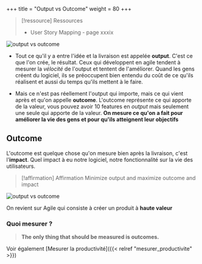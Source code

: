+++
title = "Output vs Outcome"
weight = 80
+++

> [!ressource] Ressources
> - User Story Mapping - page xxxix

![output vs outcome](output_vs_outcome.png)

- Tout ce qu'il y a entre l'idée et la livraison est appelée **output**. C'est ce que l'on crée, le résultat. Ceux qui développent en agile tendent à mesurer la *vélocité* de l'output et tentent de l'améliorer. Quand les gens créent du logiciel, ils se préoccupent bien entendu du coût de ce qu'ils réalisent et aussi du temps qu'ils mettent à le faire.

- Mais ce n'est pas réellement l'output qui importe, mais ce qui vient après et qu'on appelle **outcome**. L'outcome représente ce qui apporte de la valeur, vous pouvez avoir 10 features en *output* mais seulement une seule qui apporte de la valeur. **On mesure ce qu'on a fait pour améliorer la vie des gens et pour qu'ils atteignent leur objectifs**

## Outcome
L'outcome est quelque chose qu'on mesure bien après la livraison, c'est l'**impact**. Quel impact à eu notre logiciel, notre fonctionnalité sur la vie des utilisateurs.

> [!affirmation] Affirmation
> Minimize output and maximize outcome and impact

![output vs outcome](output_vs_outcome2.png)

On revient sur Agile qui consiste à créer un produit à **haute valeur**

### Quoi mesurer ?

> **The only thing that should be measured is outcomes.**

Voir également [Mesurer la productivité]({{< relref "mesurer_productivite" >}})
